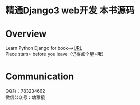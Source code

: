# 精通Django3 web开发 本书源码
# Overview
Learn Python Django for book--><a href="https://item.jd.com/12604813.html">URL</a>
<br>
Place stars⭐ before you leave（记得点个星⭐哦）
# Communication
QQ群：783234662
<br>
微信公众号：幼稚猿
